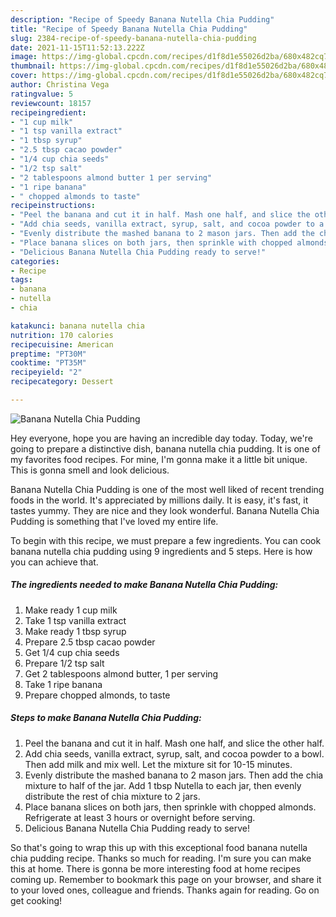 ```yaml
---
description: "Recipe of Speedy Banana Nutella Chia Pudding"
title: "Recipe of Speedy Banana Nutella Chia Pudding"
slug: 2384-recipe-of-speedy-banana-nutella-chia-pudding
date: 2021-11-15T11:52:13.222Z
image: https://img-global.cpcdn.com/recipes/d1f8d1e55026d2ba/680x482cq70/banana-nutella-chia-pudding-recipe-main-photo.jpg
thumbnail: https://img-global.cpcdn.com/recipes/d1f8d1e55026d2ba/680x482cq70/banana-nutella-chia-pudding-recipe-main-photo.jpg
cover: https://img-global.cpcdn.com/recipes/d1f8d1e55026d2ba/680x482cq70/banana-nutella-chia-pudding-recipe-main-photo.jpg
author: Christina Vega
ratingvalue: 5
reviewcount: 18157
recipeingredient:
- "1 cup milk"
- "1 tsp vanilla extract"
- "1 tbsp syrup"
- "2.5 tbsp cacao powder"
- "1/4 cup chia seeds"
- "1/2 tsp salt"
- "2 tablespoons almond butter 1 per serving"
- "1 ripe banana"
- " chopped almonds to taste"
recipeinstructions:
- "Peel the banana and cut it in half. Mash one half, and slice the other half."
- "Add chia seeds, vanilla extract, syrup, salt, and cocoa powder to a bowl. Then add milk and mix well. Let the mixture sit for 10-15 minutes."
- "Evenly distribute the mashed banana to 2 mason jars. Then add the chia mixture to half of the jar. Add 1 tbsp Nutella to each jar, then evenly distribute the rest of chia mixture to 2 jars."
- "Place banana slices on both jars, then sprinkle with chopped almonds. Refrigerate at least 3 hours or overnight before serving."
- "Delicious Banana Nutella Chia Pudding ready to serve!"
categories:
- Recipe
tags:
- banana
- nutella
- chia

katakunci: banana nutella chia 
nutrition: 170 calories
recipecuisine: American
preptime: "PT30M"
cooktime: "PT35M"
recipeyield: "2"
recipecategory: Dessert

---
```



![Banana Nutella Chia Pudding](https://img-global.cpcdn.com/recipes/d1f8d1e55026d2ba/680x482cq70/banana-nutella-chia-pudding-recipe-main-photo.jpg)

Hey everyone, hope you are having an incredible day today. Today, we're going to prepare a distinctive dish, banana nutella chia pudding. It is one of my favorites food recipes. For mine, I'm gonna make it a little bit unique. This is gonna smell and look delicious.



Banana Nutella Chia Pudding is one of the most well liked of recent trending foods in the world. It's appreciated by millions daily. It is easy, it's fast, it tastes yummy. They are nice and they look wonderful. Banana Nutella Chia Pudding is something that I've loved my entire life.


To begin with this recipe, we must prepare a few ingredients. You can cook banana nutella chia pudding using 9 ingredients and 5 steps. Here is how you can achieve that.

<!--inarticleads1-->

##### The ingredients needed to make Banana Nutella Chia Pudding:

1. Make ready 1 cup milk
1. Take 1 tsp vanilla extract
1. Make ready 1 tbsp syrup
1. Prepare 2.5 tbsp cacao powder
1. Get 1/4 cup chia seeds
1. Prepare 1/2 tsp salt
1. Get 2 tablespoons almond butter, 1 per serving
1. Take 1 ripe banana
1. Prepare  chopped almonds, to taste




<!--inarticleads2-->

##### Steps to make Banana Nutella Chia Pudding:

1. Peel the banana and cut it in half. Mash one half, and slice the other half.
1. Add chia seeds, vanilla extract, syrup, salt, and cocoa powder to a bowl. Then add milk and mix well. Let the mixture sit for 10-15 minutes.
1. Evenly distribute the mashed banana to 2 mason jars. Then add the chia mixture to half of the jar. Add 1 tbsp Nutella to each jar, then evenly distribute the rest of chia mixture to 2 jars.
1. Place banana slices on both jars, then sprinkle with chopped almonds. Refrigerate at least 3 hours or overnight before serving.
1. Delicious Banana Nutella Chia Pudding ready to serve!




So that's going to wrap this up with this exceptional food banana nutella chia pudding recipe. Thanks so much for reading. I'm sure you can make this at home. There is gonna be more interesting food at home recipes coming up. Remember to bookmark this page on your browser, and share it to your loved ones, colleague and friends. Thanks again for reading. Go on get cooking!
